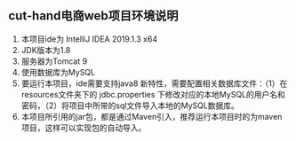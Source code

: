 ## cut-hand电商web项目环境说明

1. 本项目ide为 IntelliJ IDEA 2019.1.3 x64
2. JDK版本为1.8
3. 服务器为Tomcat 9
4. 使用数据库为MySQL
5. 要运行本项目，ide需要支持java8 新特性，需要配置相关数据库文件：（1）在resources文件夹下的 jdbc.properties 下修改对应的本地MySQL的用户名和密码，（2）将项目中所带的sql文件导入本地的MySQL数据库。
6. 本项目所引用的jar包，都是通过Maven引入，推荐运行本项目时的为maven项目，这样可以实现包的自动导入。